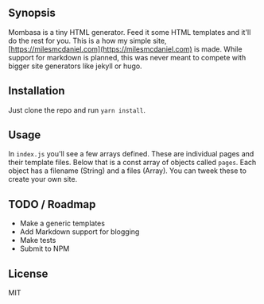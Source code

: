## Synopsis

Mombasa is a tiny HTML generator.  Feed it some HTML templates and it'll do the rest for you.  This is a how my simple site,
[https://milesmcdaniel.com](https://milesmcdaniel.com) is made.  While support for markdown is planned, this was never meant
to compete with bigger site generators like jekyll or hugo. 

## Installation

Just clone the repo and run `yarn install`.

## Usage

In `index.js` you'll see a few arrays defined.  These are individual pages and their template files.  Below that is a 
const array of objects called `pages`.  Each object has a filename (String) and a files (Array).  You can tweek these to create
your own site.

## TODO / Roadmap
* Make a generic templates
* Add Markdown support for blogging
* Make tests
* Submit to NPM


## License

MIT